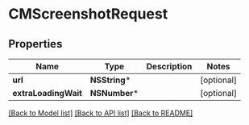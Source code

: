 # CMScreenshotRequest

## Properties
Name | Type | Description | Notes
------------ | ------------- | ------------- | -------------
**url** | **NSString*** |  | [optional] 
**extraLoadingWait** | **NSNumber*** |  | [optional] 

[[Back to Model list]](../README.md#documentation-for-models) [[Back to API list]](../README.md#documentation-for-api-endpoints) [[Back to README]](../README.md)


